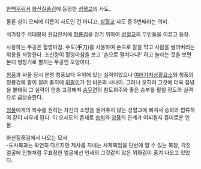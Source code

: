 [한백무림서](%ED%95%9C%EB%B0%B1%EB%AC%B4%EB%A6%BC%EC%84%9C.md)
[화산질풍검](%ED%99%94%EC%82%B0%EC%A7%88%ED%92%8D%EA%B2%80.md)에 등장한
[성혈교](%EC%84%B1%ED%98%88%EA%B5%90.md)의 사도.

물론 성이 오씨에 이름이 사도인 건 아니고, [성혈교](%EC%84%B1%ED%98%88%EA%B5%90.md) 사도 중 5번째라는
의미.

석가장주 석대붕의 환갑잔치에 [청룡검](%EC%82%AC%EB%B0%A9%EC%8B%A0%EA%B2%80.md)을 얻기 위하여
[성혈교](%EC%84%B1%ED%98%88%EA%B5%90.md)의 무인들을 이끌고 등장.

사용하는 무공은 혈영마참. 수도(手刀)를 사용하여 손으로 칼을 막고 사람을 썰어버리는 위용을 자랑한다. 조신량이 혈영마참을 보고 '손으로
펼치다니!' 하고 놀라는 것을 보면 본디 병장기로 펼치는 무공인 모양이다.

[청풍](%EC%B2%AD%ED%92%8D.md)과 싸울 당시 분명 청풍보다 우위에 있는 실력이었으나 [여러가지상황요소](%EC%A3%BC%EC%9D%B8%EA%B3%B5%20%EB%B3%B4%EC%A0%95.md)와 청풍의 청룡검에 팔이 잘려
졸지에 [외팔이](%EC%99%B8%ED%8C%94%EC%9D%B4.md)가 된 비운의 사나이. 그러나 오히려 그것에 더욱 집념을
불태워 그 실력이 한층 고강해져 [숭무련](%EC%88%AD%EB%AC%B4%EB%A0%A8.md)의 참도회주와 좋은 승부를 펼칠
정도의 실력으로 급상승한다.

[청풍](%EC%B2%AD%ED%92%8D.md)에게의 복수를 원하는 자신의 소망을 들어주지 않는 성혈교에 삐져서 승뢰와 합류하여 같이
싸우게 된다. 이 오사도의 존재로 [승뢰](%EC%8A%B9%EB%A2%B0.md)와
[청풍](%EC%B2%AD%ED%92%8D.md)의 관계가 어찌될지 흥미로운 인물.

화산질풍검에서 나오는 묘사  
-도사복과는 확연히 다르지만 제사를 지내는 사제복임을 단번에 알 수 있는 복장, 각진 얼굴에 인형처럼 무표정한 얼굴에선 인세의 그것같지 않은 위화감이 풍겨 나오고 있었다.

